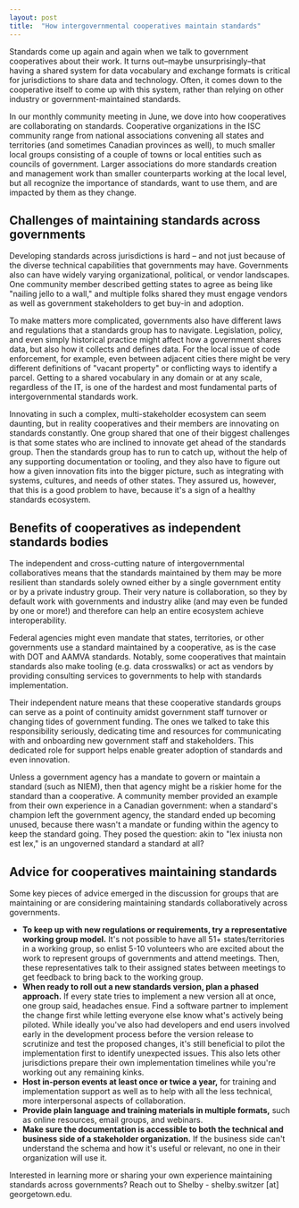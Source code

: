 ```yaml
---
layout: post
title:  "How intergovernmental cooperatives maintain standards"
---
```


Standards come up again and again when we talk to government cooperatives about their work. It turns out–maybe unsurprisingly–that having a shared system for data vocabulary and exchange formats is critical for jurisdictions to share data and technology. Often, it comes down to the cooperative itself to come up with this system, rather than relying on other industry or government-maintained standards.

In our monthly community meeting in June, we dove into how cooperatives are collaborating on standards. Cooperative organizations in the ISC community range from national associations convening all states and territories (and sometimes Canadian provinces as well), to much smaller local groups consisting of a couple of towns or local entities such as councils of government. Larger associations do more standards creation and management work than smaller counterparts working at the local level, but all recognize the importance of standards, want to use them, and are impacted by them as they change. 

## Challenges of maintaining standards across governments
Developing standards across jurisdictions is hard – and not just because of the diverse technical capabilities that governments may have. Governments also can have widely varying organizational, political, or vendor landscapes. One community member described getting states to agree as being like "nailing jello to a wall," and multiple folks shared they must engage vendors as well as government stakeholders to get buy-in and adoption. 

To make matters more complicated, governments also have different laws and regulations that a standards group has to navigate. Legislation, policy, and even simply historical practice might affect how a government shares data, but also how it collects and defines data. For the local issue of code enforcement, for example, even between adjacent cities there might be very different definitions of "vacant property" or conflicting ways to identify a parcel. Getting to a shared vocabulary in any domain or at any scale, regardless of the IT, is one of the hardest and most fundamental parts of intergovernmental standards work.

Innovating in such a complex, multi-stakeholder ecosystem can seem daunting, but in reality cooperatives and their members are innovating on standards constantly.  One group shared that one of their biggest challenges is that some states who are inclined to innovate get ahead of the standards group. Then the standards group has to run to catch up, without the help of any supporting documentation or tooling, and they also have to figure out how a given innovation fits into the bigger picture, such as integrating with systems, cultures, and needs of other states. They assured us, however, that this is a good problem to have, because it's a sign of a healthy standards ecosystem.
## Benefits of cooperatives as independent standards bodies
The independent and cross-cutting nature of intergovernmental collaboratives means that the standards maintained by them may be more resilient than standards solely owned either by a single government entity or by a private industry group. Their very nature is collaboration, so they by default work with governments and industry alike (and may even be funded by one or more!) and therefore can help an entire ecosystem achieve interoperability. 

Federal agencies might even mandate that states, territories, or other governments use a standard maintained by a cooperative, as is the case with DOT and AAMVA standards. Notably, some cooperatives that maintain standards also make tooling (e.g. data crosswalks) or act as vendors by providing consulting services to governments to help with standards implementation.

Their independent nature means that these cooperative standards groups can serve as a point of continuity amidst government staff turnover or changing tides of government funding. The ones we talked to take this responsibility seriously, dedicating time and resources for communicating with and onboarding new government staff and stakeholders. This dedicated role for support helps enable greater adoption of standards and even innovation.

Unless a government agency has a mandate to govern or maintain a standard (such as NIEM), then that agency might be a riskier home for the standard than a cooperative. A community member provided an example from their own experience in a Canadian government: when a standard's champion left the government agency, the standard ended up becoming unused, because there wasn't a mandate or funding within the agency to keep the standard going. They posed the question: akin to "lex iniusta non est lex," is an ungoverned standard a standard at all? 

## Advice for cooperatives maintaining standards
Some key pieces of advice emerged in the discussion for groups that are maintaining or are considering maintaining standards collaboratively across governments.

* **To keep up with new regulations or requirements, try a representative working group model.** It's not possible to have all 51+ states/territories in a working group, so enlist 5-10 volunteers who are excited about the work to represent groups of governments and attend meetings. Then, these representatives talk to their assigned states between meetings to get feedback to bring back to the working group.
* **When ready to roll out a new standards version, plan a phased approach.** If every state tries to implement a new version all at once, one group said, headaches ensue. Find a software partner to implement the change first while letting everyone else know what's actively being piloted. While ideally you've also had developers and end users involved early in the development process before the version release to scrutinize and test the proposed changes, it's still beneficial to pilot the implementation first to identify unexpected issues. This also lets other jurisdictions prepare their own implementation timelines while you're working out any remaining kinks.
* **Host in-person events at least once or twice a year,** for training and implementation support as well as to help with all the less technical, more interpersonal aspects of collaboration.
* **Provide plain language and training materials in multiple formats,** such as online resources, email groups, and webinars. 
* **Make sure the documentation is accessible to both the technical and business side of a stakeholder organization.** If the business side can't understand the schema and how it's useful or relevant, no one in their organization will use it.

Interested in learning more or sharing your own experience maintaining standards across governments? Reach out to Shelby - shelby.switzer [at] georgetown.edu.

